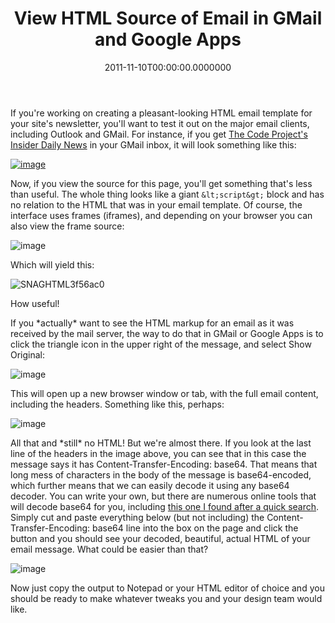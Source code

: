 ﻿---
title: View HTML Source of Email in GMail and Google Apps
date: "2011-11-10T00:00:00.0000000"
featuredImage: /img/image_3_gmail.png
---

If you're working on creating a pleasant-looking HTML email template for your site's newsletter, you'll want to test it out on the major email clients, including Outlook and GMail. For instance, if you get [The Code Project's Insider Daily News](http://www.codeproject.com/Feature/Insider) in your GMail inbox, it will look something like this:

[![image](/img/image_3_gmail.png "image")](http://www.codeproject.com/script/Mailouts/View.aspx?mlid=9368)

Now, if you view the source for this page, you'll get something that's less than useful. The whole thing looks like a giant `&lt;script&gt;` block and has no relation to the HTML that was in your email template. Of course, the interface uses frames (iframes), and depending on your browser you can also view the frame source:

![image](/img/image_17_gmail.png"image")

Which will yield this:

![SNAGHTML3f56ac0](/img/SNAGHTML3f56ac0_1.png"SNAGHTML3f56ac0")

How useful!

If you \*actually\* want to see the HTML markup for an email as it was received by the mail server, the way to do that in GMail or Google Apps is to click the triangle icon in the upper right of the message, and select Show Original:

![image](/img/image_16_gmail.png"image")

This will open up a new browser window or tab, with the full email content, including the headers. Something like this, perhaps:

![image](/img/image_15_gmail.png"image")

All that and \*still\* no HTML! But we're almost there. If you look at the last line of the headers in the image above, you can see that in this case the message says it has Content-Transfer-Encoding: base64. That means that long mess of characters in the body of the message is base64-encoded, which further means that we can easily decode it using any base64 decoder. You can write your own, but there are numerous online tools that will decode base64 for you, including [this one I found after a quick search](http://www.opinionatedgeek.com/dotnet/tools/Base64Decode). Simply cut and paste everything below (but not including) the Content-Transfer-Encoding: base64 line into the box on the page and click the button and you should see your decoded, beautiful, actual HTML of your email message. What could be easier than that?

![image](/img/image_14_gmail.png"image")

Now just copy the output to Notepad or your HTML editor of choice and you should be ready to make whatever tweaks you and your design team would like.

